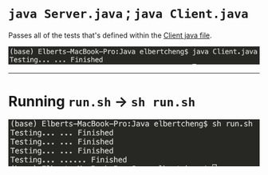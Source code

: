 <!-- Space-->

# `java Server.java` ; `java Client.java`

Passes all of the tests that's defined within the [Client java file](Java/Client.java). 

![client_java](client_java.png)

---

# Running `run.sh` -> `sh run.sh`

![run_sh](run_sh.png)

